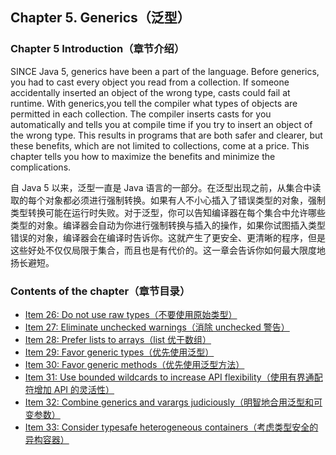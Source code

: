 ## Chapter 5. Generics（泛型）

### Chapter 5 Introduction（章节介绍）

SINCE Java 5, generics have been a part of the language. Before generics, you had to cast every object you read from a collection. If someone accidentally inserted an object of the wrong type, casts could fail at runtime. With generics,you tell the compiler what types of objects are permitted in each collection. The compiler inserts casts for you automatically and tells you at compile time if you try to insert an object of the wrong type. This results in programs that are both safer and clearer, but these benefits, which are not limited to collections, come at a price. This chapter tells you how to maximize the benefits and minimize the complications.

自 Java 5 以来，泛型一直是 Java 语言的一部分。在泛型出现之前，从集合中读取的每个对象都必须进行强制转换。如果有人不小心插入了错误类型的对象，强制类型转换可能在运行时失败。对于泛型，你可以告知编译器在每个集合中允许哪些类型的对象。编译器会自动为你进行强制转换与插入的操作，如果你试图插入类型错误的对象，编译器会在编译时告诉你。这就产生了更安全、更清晰的程序，但是这些好处不仅仅局限于集合，而且也是有代价的。这一章会告诉你如何最大限度地扬长避短。

### Contents of the chapter（章节目录）
- [Item 26: Do not use raw types（不要使用原始类型）](./Chapter-5-Item-26-Do-not-use-raw-types)
- [Item 27: Eliminate unchecked warnings（消除 unchecked 警告）](./Chapter-5-Item-27-Eliminate-unchecked-warnings)
- [Item 28: Prefer lists to arrays（list 优于数组）](./Chapter-5-Item-28-Prefer-lists-to-arrays)
- [Item 29: Favor generic types（优先使用泛型）](./Chapter-5-Item-29-Favor-generic-types)
- [Item 30: Favor generic methods（优先使用泛型方法）](./Chapter-5-Item-30-Favor-generic-methods)
- [Item 31: Use bounded wildcards to increase API flexibility（使用有界通配符增加 API 的灵活性）](./Chapter-5-Item-31-Use-bounded-wildcards-to-increase-API-flexibility)
- [Item 32: Combine generics and varargs judiciously（明智地合用泛型和可变参数）](./Chapter-5-Item-32-Combine-generics-and-varargs-judiciously)
- [Item 33: Consider typesafe heterogeneous containers（考虑类型安全的异构容器）](./Chapter-5-Item-33-Consider-typesafe-heterogeneous-containers)
